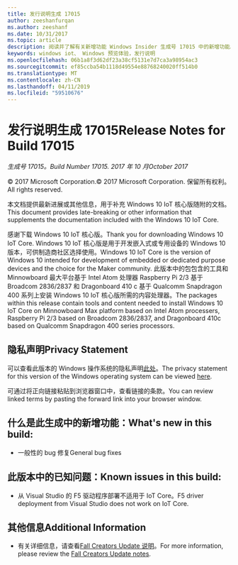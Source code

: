 ```yaml
---
title: 发行说明生成 17015
author: zeeshanfurqan
ms.author: zeeshanf
ms.date: 10/31/2017
ms.topic: article
description: 阅读并了解有关新增功能 Windows Insider 生成号 17015 中的新增功能。
keywords: windows iot、 Windows 预览体验，发行说明
ms.openlocfilehash: 06b1a8f3d62df23a38cf5131e7d7ca3a98954ac3
ms.sourcegitcommit: ef85ccba54b1118d49554e88768240020ff514b0
ms.translationtype: MT
ms.contentlocale: zh-CN
ms.lasthandoff: 04/11/2019
ms.locfileid: "59510676"
---
```

# <a name="release-notes-for-build-17015"></a><span data-ttu-id="545a0-104">发行说明生成 17015</span><span class="sxs-lookup"><span data-stu-id="545a0-104">Release Notes for Build 17015</span></span>

_<span data-ttu-id="545a0-105">生成号 17015。</span><span class="sxs-lookup"><span data-stu-id="545a0-105">Build Number 17015.</span></span> <span data-ttu-id="545a0-106">2017 年 10 月</span><span class="sxs-lookup"><span data-stu-id="545a0-106">October 2017</span></span>_

<span data-ttu-id="545a0-107">&copy; 2017 Microsoft Corporation.</span><span class="sxs-lookup"><span data-stu-id="545a0-107">&copy; 2017 Microsoft Corporation.</span></span> <span data-ttu-id="545a0-108">保留所有权利。</span><span class="sxs-lookup"><span data-stu-id="545a0-108">All rights reserved.</span></span>

<span data-ttu-id="545a0-109">本文档提供最新进展或其他信息，用于补充 Windows 10 IoT 核心版随附的文档。</span><span class="sxs-lookup"><span data-stu-id="545a0-109">This document provides late-breaking or other information that supplements the documentation included with the Windows 10 IoT Core.</span></span>

<span data-ttu-id="545a0-110">感谢下载 Windows 10 IoT 核心版。</span><span class="sxs-lookup"><span data-stu-id="545a0-110">Thank you for downloading Windows 10 IoT Core.</span></span> <span data-ttu-id="545a0-111">Windows 10 IoT 核心版是用于开发嵌入式或专用设备的 Windows 10 版本，可供制造商社区选择使用。</span><span class="sxs-lookup"><span data-stu-id="545a0-111">Windows 10 IoT Core is the version of Windows 10 intended for development of embedded or dedicated purpose devices and the choice for the Maker community.</span></span> <span data-ttu-id="545a0-112">此版本中的包包含的工具和 Minnowboard 最大平台基于 Intel Atom 处理器 Raspberry Pi 2/3 基于 Broadcom 2836/2837 和 Dragonboard 410 c 基于 Qualcomm Snapdragon 400 系列上安装 Windows 10 IoT 核心版所需的内容处理器。</span><span class="sxs-lookup"><span data-stu-id="545a0-112">The packages within this release contain tools and content needed to install Windows 10 IoT Core on Minnowboard Max platform based on Intel Atom processers, Raspberry Pi 2/3 based on Broadcom 2836/2837, and Dragonboard 410c based on Qualcomm Snapdragon 400 series processors.</span></span>

## <a name="privacy-statement"></a><span data-ttu-id="545a0-113">隐私声明</span><span class="sxs-lookup"><span data-stu-id="545a0-113">Privacy Statement</span></span>
<span data-ttu-id="545a0-114">可以查看此版本的 Windows 操作系统的隐私声明[此处](http://go.microsoft.com/fwlink/?LinkId=506737)。</span><span class="sxs-lookup"><span data-stu-id="545a0-114">The privacy statement for this version of the Windows operating system can be viewed [here](http://go.microsoft.com/fwlink/?LinkId=506737).</span></span>

<span data-ttu-id="545a0-115">可通过将正向链接粘贴到浏览器窗口中，查看链接的条款。</span><span class="sxs-lookup"><span data-stu-id="545a0-115">You can review linked terms by pasting the forward link into your browser window.</span></span>

## <a name="whats-new-in-this-build"></a><span data-ttu-id="545a0-116">什么是此生成中的新增功能：</span><span class="sxs-lookup"><span data-stu-id="545a0-116">What's new in this build:</span></span> 
* <span data-ttu-id="545a0-117">一般性的 bug 修复</span><span class="sxs-lookup"><span data-stu-id="545a0-117">General bug fixes</span></span> 

## <a name="known-issues-in-this-build"></a><span data-ttu-id="545a0-118">此版本中的已知问题：</span><span class="sxs-lookup"><span data-stu-id="545a0-118">Known issues in this build:</span></span>
* <span data-ttu-id="545a0-119">从 Visual Studio 的 F5 驱动程序部署不适用于 IoT Core。</span><span class="sxs-lookup"><span data-stu-id="545a0-119">F5 driver deployment from Visual Studio does not work on IoT Core.</span></span> 

## <a name="additional-information"></a><span data-ttu-id="545a0-120">其他信息</span><span class="sxs-lookup"><span data-stu-id="545a0-120">Additional Information</span></span>
* <span data-ttu-id="545a0-121">有关详细信息，请查看[Fall Creators Update 说明](https://docs.microsoft.com/windows/iot-core/release-notes/commercial/fallcreatorsupdate)。</span><span class="sxs-lookup"><span data-stu-id="545a0-121">For more information, please review the [Fall Creators Update notes](https://docs.microsoft.com/windows/iot-core/release-notes/commercial/fallcreatorsupdate).</span></span>
